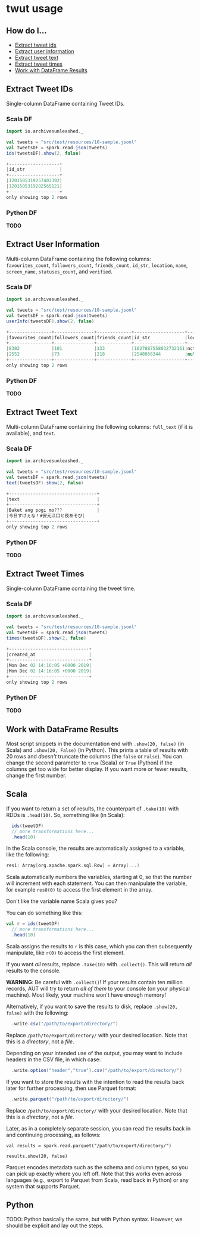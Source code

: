 # twut usage

## How do I...

- [Extract tweet ids](usage.md#extract-tweet-ids)
- [Extract user information](usage.md#extract-user-information)
- [Extract tweet text](usage.md#extract-tweet-text)
- [Extract tweet times](usage.md#extract-tweet-times)
- [Work with DataFrame Results](usage.md#work-with-dataframe-results)

## Extract Tweet IDs

Single-column DataFrame containing Tweet IDs.

### Scala DF

```scala
import io.archivesunleashed._

val tweets = "src/test/resources/10-sample.jsonl"
val tweetsDF = spark.read.json(tweets)
ids(tweetsDF).show(2, false)

+-------------------+
|id_str             |
+-------------------+
|1201505319257403392|
|1201505319282565121|
+-------------------+
only showing top 2 rows
```

### Python DF

**TODO**

## Extract User Information

Multi-column DataFrame containing the following columns: `favourites_count`, `followers_count`, `friends_count`, `id_str`, `location`, `name`, `screen_name`, `statuses_count`, and `verified`.

### Scala DF

```scala
import io.archivesunleashed._

val tweets = "src/test/resources/10-sample.jsonl"
val tweetsDF = spark.read.json(tweets)
userInfo(tweetsDF).show(2, false)

+----------------+---------------+-------------+-------------------+--------+-------------------+------------+--------------+--------+
|favourites_count|followers_count|friends_count|id_str             |location|name               |screen_name |statuses_count|verified|
+----------------+---------------+-------------+-------------------+--------+-------------------+------------+--------------+--------+
|8302            |101            |133          |1027887558032732161|nct🌱   |车美               |M_chemei    |3720          |false   |
|2552            |73             |218          |2548066344         |null    |ひーこ☆禿げても愛せ|heeko_gr_029|15830         |false   |
+----------------+---------------+-------------+-------------------+--------+-------------------+------------+--------------+--------+
only showing top 2 rows
```

### Python DF

**TODO**

## Extract Tweet Text

Multi-column DataFrame containing the following columns: `full_text` (if it is available), and `text`.

### Scala DF

```scala
import io.archivesunleashed._

val tweets = "src/test/resources/10-sample.jsonl"
val tweetsDF = spark.read.json(tweets)
text(tweetsDF).show(2, false)

+---------------------------------+
|text                             |
+---------------------------------+
|Baket ang pogi mo???             |
|今日すげぇな！#安元江口と夜あそび|
+---------------------------------+
only showing top 2 rows
```

### Python DF

**TODO**

## Extract Tweet Times

Single-column DataFrame containing the tweet time.

### Scala DF

```scala
import io.archivesunleashed._

val tweets = "src/test/resources/10-sample.jsonl"
val tweetsDF = spark.read.json(tweets)
times(tweetsDF).show(2, false)

+------------------------------+
|created_at                    |
+------------------------------+
|Mon Dec 02 14:16:05 +0000 2019|
|Mon Dec 02 14:16:05 +0000 2019|
+------------------------------+
only showing top 2 rows
```

### Python DF

**TODO**

## Work with DataFrame Results

Most script snippets in the documentation end with `.show(20, false)` (in Scala) and `.show(20, False)` (in Python). This prints a table of results with 20 rows and _doesn't_ truncate the columns (the `false` or `False`). You can change the second parameter to `true` (Scala) or `True` (Python) if the columns get too wide for better display. If you want more or fewer results, change the first number.

## Scala

If you want to return a set of results, the counterpart of `.take(10)` with RDDs is `.head(10)`.
So, something like (in Scala):

```scala
  ids(tweetDF)
  // more transformations here...
  .head(10)
```

In the Scala console, the results are automatically assigned to a variable, like the following:

```scala
res1: Array[org.apache.spark.sql.Row] = Array(...)
```

Scala automatically numbers the variables, starting at 0, so that the number will increment with each statement.
You can then manipulate the variable, for example `res0(0)` to access the first element in the array.

Don't like the variable name Scala gives you?

You can do something like this:

```scala
val r = ids(tweetDF)
  // more transformations here...
  .head(10)
```

Scala assigns the results to `r` is this case, which you can then subsequently manipulate, like `r(0)` to access the first element.

If you want _all_ results, replace `.take(10)` with `.collect()`.
This will return _all_ results to the console.

**WARNING**: Be careful with `.collect()`! If your results contain ten million records, AUT will try to return _all of them_  to your console (on your physical machine).
Most likely, your machine won't have enough memory!

Alternatively, if you want to save the results to disk, replace `.show(20, false)` with the following:

```scala
  .write.csv("/path/to/export/directory/")
```

Replace `/path/to/export/directory/` with your desired location.
Note that this is a _directory_, not a _file_.

Depending on your intended use of the output, you may want to include headers in the CSV file, in which case:

```scala
  .write.option("header","true").csv("/path/to/export/directory/")
```

If you want to store the results with the intention to read the results back later for further processing, then use Parquet format:

```scala
  .write.parquet("/path/to/export/directory/")
```

Replace `/path/to/export/directory/` with your desired location.
Note that this is a _directory_, not a _file_.

Later, as in a completely separate session, you can read the results back in and continuing processing, as follows:

```
val results = spark.read.parquet("/path/to/export/directory/")

results.show(20, false)
```

Parquet encodes metadata such as the schema and column types, so you can pick up exactly where you left off.
Note that this works even across languages (e.g., export to Parquet from Scala, read back in Python) or any system that supports Parquet.

## Python

TODO: Python basically the same, but with Python syntax. However, we should be explicit and lay out the steps.
